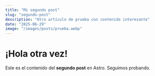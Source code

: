 ```yaml
---
title: "Mi segundo post"
slug: "segundo-post"
description: "Otro artículo de prueba con contenido interesante"
date: "2025-06-29"
image: "/images/posts/prueba.webp"
---
```


# ¡Hola otra vez!

Este es el contenido del **segundo post** en Astro. Seguimos probando.
